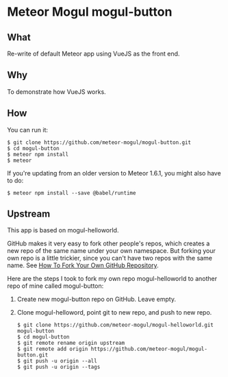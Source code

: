 # Meteor Mogul mogul-button

## What

Re-write of default Meteor app using VueJS as the front end.

## Why

To demonstrate how VueJS works.

## How

You can run it:

```
$ git clone https://github.com/meteor-mogul/mogul-button.git
$ cd mogul-button
$ meteor npm install
$ meteor
```

If you're updating from an older version to Meteor 1.6.1, you might also have to do:

```
$ meteor npm install --save @babel/runtime
```

## Upstream

This app is based on mogul-helloworld.

GitHub makes it very easy to fork other people's repos, which creates a new repo of the same name under your own namespace.  But forking your own repo is a little trickier, since you can't have two repos with the same name.  See [How To Fork Your Own GitHub Repository](https://medium.com/@mikezrimsek/fork-your-own-github-repository-19ad4582b50a).

Here are the steps I took to fork my own repo mogul-helloworld to another repo of mine called mogul-button:

1. Create new mogul-button repo on GitHub.  Leave empty.
1. Clone mogul-helloword, point git to new repo, and push to new repo.

   ```
   $ git clone https://github.com/meteor-mogul/mogul-helloworld.git mogul-button
   $ cd mogul-button
   $ git remote rename origin upstream
   $ git remote add origin https://github.com/meteor-mogul/mogul-button.git
   $ git push -u origin --all
   $ git push -u origin --tags
   ```
